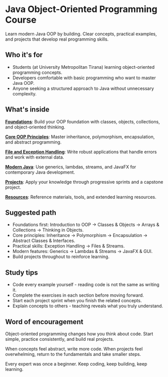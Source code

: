# Java Object-Oriented Programming Course

Learn modern Java OOP by building. Clear concepts, practical examples, and projects that develop real programming skills.

## Who it's for
- Students (at University Metropolitan Tirana) learning object-oriented programming concepts.
- Developers comfortable with basic programming who want to master Java OOP.
- Anyone seeking a structured approach to Java without unnecessary complexity.

## What's inside

**[Foundations](01-foundations/index.md)**: Build your OOP foundation with classes, objects, collections, and object-oriented thinking.

**[Core OOP Principles](02-core-oop/index.md)**: Master inheritance, polymorphism, encapsulation, and abstract programming.

**[File and Exception Handling](03-io-exceptions/index.md)**: Write robust applications that handle errors and work with external data.

**[Modern Java](04-modern-java/index.md)**: Use generics, lambdas, streams, and JavaFX for contemporary Java development.

**[Projects](projects/index.md)**: Apply your knowledge through progressive sprints and a capstone project.

**[Resources](resources/index.md)**: Reference materials, tools, and extended learning resources.

## Suggested path
- Foundations first: Introduction to OOP → Classes & Objects → Arrays & Collections → Thinking in Objects.
- Core principles: Inheritance → Polymorphism → Encapsulation → Abstract Classes & Interfaces.
- Practical skills: Exception Handling → Files & Streams.
- Modern features: Generics → Lambdas & Streams → JavaFX & GUI.
- Build projects throughout to reinforce learning.

## Study tips
- Code every example yourself - reading code is not the same as writing it.
- Complete the exercises in each section before moving forward.
- Start each project sprint when you finish the related concepts.
- Explain concepts to others - teaching reveals what you truly understand.

## Word of encouragement

Object-oriented programming changes how you think about code. Start simple, practice consistently, and build real projects.

When concepts feel abstract, write more code. When projects feel overwhelming, return to the fundamentals and take smaller steps.

Every expert was once a beginner. Keep coding, keep building, keep learning.


